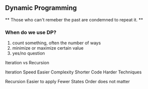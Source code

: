 ## Dynamic Programming

** Those who can't remeber the past are condemned to repeat it. **


### When do we use DP?
1. count something, often the number of ways
2. minimize or maximize certain value
3. yes/no question

Iteration vs Recursion

Iteration 
Speed
Easier Complexity
Shorter Code
Harder Techniques


Recursion
Easier to apply
Fewer States
Order does not matter

